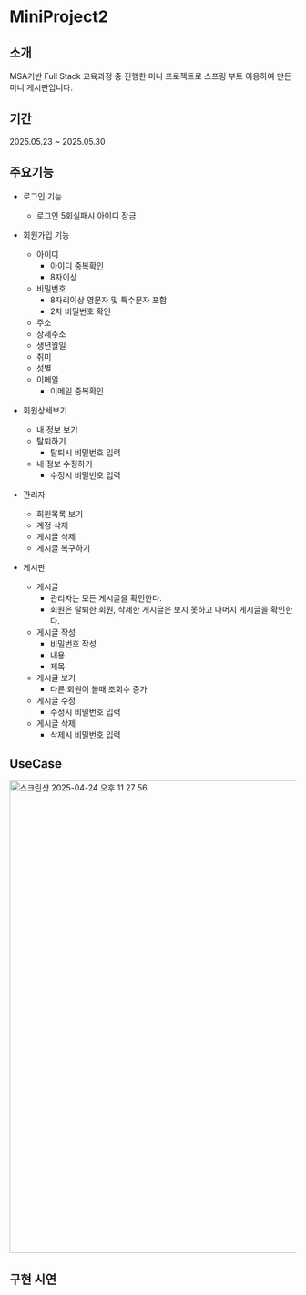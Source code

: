 # MiniProject2
## 소개
MSA기반 Full Stack 교육과정 중 진행한 미니 프로젝트로 스프링 부트 이용하여 만든 미니 게시판입니다.
## 기간
2025.05.23 ~ 2025.05.30
## 주요기능 
- 로그인 기능
    - 로그인 5회실패시 아이디 잠금 
- 회원가입 기능
    - 아이디
        - 아이디 중복확인 
        - 8자이상
    - 비밀번호
        - 8자리이상 영문자 및 특수문자 포함
        - 2차 비밀번호 확인
    - 주소
    - 상세주소
    - 생년월일
    - 취미
    - 성별
    - 이메일
        - 이메일 중복확인 
      
- 회원상세보기
    - 내 정보 보기
    - 탈퇴하기
      - 탈퇴시 비밀번호 입력  
    - 내 정보 수정하기
      - 수정시 비밀번호 입력 
- 관리자
    - 회원목록 보기
    - 계정 삭제
    - 게시글 삭제
    - 게시글 복구하기
    
- 게시판
    - 게시글
        - 관리자는 모든 게시글을 확인한다.
        - 회원은 탈퇴한 회원, 삭제한 게시글은 보지 못하고 나머지 게시글을 확인한다.
    - 게시글 작성
        - 비밀번호 작성
        - 내용
        - 제목
    - 게시글 보기
        - 다른 회원이 볼때 조회수 증가
    - 게시글 수정
        - 수정시 비밀번호 입력
    - 게시글 삭제
        - 삭제시 비밀번호 입력
## UseCase 
<img width="830" alt="스크린샷 2025-04-24 오후 11 27 56" src="https://github.com/user-attachments/assets/73610e60-695d-4b32-aefc-42d093732a23" />

## 구현 시연
